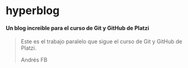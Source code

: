 # hyperblog
#### Un blog increible para el curso de Git y GitHub de Platzi
> Este es el trabajo paralelo que sigue el curso de Git y GitHub de Platzi.
>
>Andrés FB
